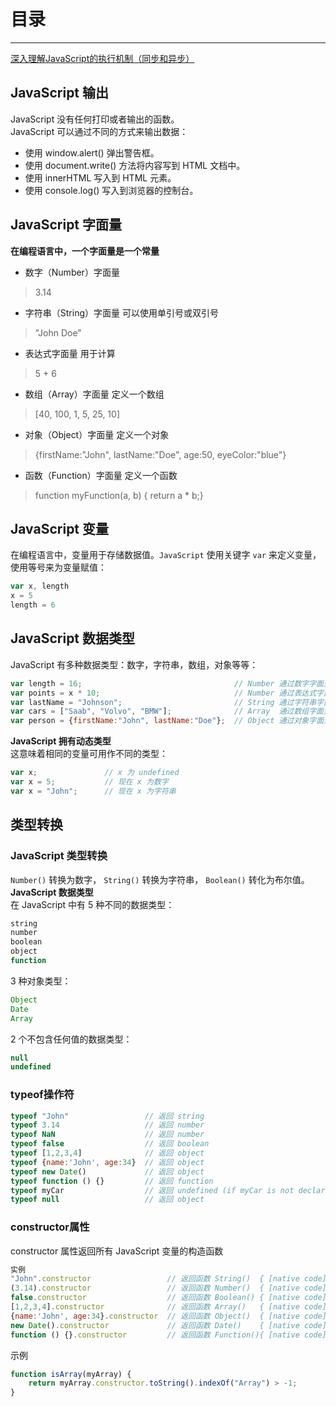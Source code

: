# 目录


***
[深入理解JavaScript的执行机制（同步和异步）](https://blog.csdn.net/jssy_csu/article/details/78627628)


## JavaScript 输出
JavaScript 没有任何打印或者输出的函数。  
JavaScript 可以通过不同的方式来输出数据：
* 使用 window.alert() 弹出警告框。
* 使用 document.write() 方法将内容写到 HTML 文档中。
* 使用 innerHTML 写入到 HTML 元素。
* 使用 console.log() 写入到浏览器的控制台。

## JavaScript 字面量
**在编程语言中，一个字面量是一个常量**  
* 数字（Number）字面量
>3.14
* 字符串（String）字面量 可以使用单引号或双引号
>"John Doe"
* 表达式字面量 用于计算
>5 + 6
* 数组（Array）字面量 定义一个数组
>[40, 100, 1, 5, 25, 10] 
* 对象（Object）字面量 定义一个对象
>{firstName:"John", lastName:"Doe", age:50, eyeColor:"blue"} 
* 函数（Function）字面量 定义一个函数
>function myFunction(a, b) { return a * b;} 

## JavaScript 变量
在编程语言中，变量用于存储数据值。`JavaScript` 使用关键字 `var` 来定义变量， 使用等号来为变量赋值：
```javascript
var x, length
x = 5
length = 6 
```
## JavaScript 数据类型
JavaScript 有多种数据类型：数字，字符串，数组，对象等等：
```javascript
var length = 16;                                  // Number 通过数字字面量赋值 
var points = x * 10;                              // Number 通过表达式字面量赋值
var lastName = "Johnson";                         // String 通过字符串字面量赋值
var cars = ["Saab", "Volvo", "BMW"];              // Array  通过数组字面量赋值
var person = {firstName:"John", lastName:"Doe"};  // Object 通过对象字面量赋值 
```
**JavaScript 拥有动态类型**  
这意味着相同的变量可用作不同的类型：
```javascript
var x;               // x 为 undefined
var x = 5;           // 现在 x 为数字
var x = "John";      // 现在 x 为字符串
```
## 类型转换
### JavaScript 类型转换
`Number()` 转换为数字， `String()` 转换为字符串， `Boolean()` 转化为布尔值。  
**JavaScript 数据类型**  
在 JavaScript 中有 5 种不同的数据类型：  
```javascript
string  
number  
boolean  
object  
function  
```
3 种对象类型：  
```javascript
Object  
Date  
Array
```
2 个不包含任何值的数据类型：  
```javascript
null  
undefined  
```
### typeof操作符
```javascript
typeof "John"                 // 返回 string 
typeof 3.14                   // 返回 number
typeof NaN                    // 返回 number
typeof false                  // 返回 boolean
typeof [1,2,3,4]              // 返回 object
typeof {name:'John', age:34}  // 返回 object
typeof new Date()             // 返回 object
typeof function () {}         // 返回 function
typeof myCar                  // 返回 undefined (if myCar is not declared)
typeof null                   // 返回 object
```
### constructor属性
constructor 属性返回所有 JavaScript 变量的构造函数  
```javascript
实例
"John".constructor                 // 返回函数 String()  { [native code] }
(3.14).constructor                 // 返回函数 Number()  { [native code] }
false.constructor                  // 返回函数 Boolean() { [native code] }
[1,2,3,4].constructor              // 返回函数 Array()   { [native code] }
{name:'John', age:34}.constructor  // 返回函数 Object()  { [native code] }
new Date().constructor             // 返回函数 Date()    { [native code] }
function () {}.constructor         // 返回函数 Function(){ [native code] }
```
示例
```javascript
function isArray(myArray) {
    return myArray.constructor.toString().indexOf("Array") > -1;
}
```
